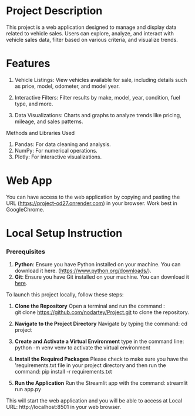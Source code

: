 # Project Description
This project is a web application designed to manage and display data related to vehicle sales. Users can explore, analyze, and interact with vehicle sales data, filter based on various criteria, and visualize trends.

# Features
1) Vehicle Listings: View vehicles available for sale, including details such as price, model, odometer, and model year.

2) Interactive Filters: Filter results by make, model, year, condition, fuel type, and more.

3) Data Visualizations: Charts and graphs to analyze trends like pricing, mileage, and sales patterns.

Methods and Libraries Used
1) Pandas: For data cleaning and analysis.
2) NumPy: For numerical operations.
3) Plotly: For interactive visualizations.

# Web App
You can have access to the web application by copying and pasting the URL (https://project-od27.onrender.com) in your browser. Work best in GoogleChrome.


# Local Setup Instruction

### Prerequisites

1. **Python**: Ensure you have Python installed on your machine. You can download it here. (https://www.python.org/downloads/).
2. **Git**: Ensure you have Git installed on your machine. You can download it [here](https://git-scm.com/downloads).

To launch this project locally, follow these steps:

1) **Clone the Repository** 
Open a terminal and run the command :  
git clone  https://github.com/nodartey/Project.git
to clone the repository.

2) **Navigate to the Project Directory**
Navigate by typing  the command:
cd project

3) **Create and Activate a Virtual Environment**
type in the command line:
python -m venv venv
to activate the virtual environment

4) **Install the Required Packages**
Please check to make sure you have the 'requirements.txt file in your project directory and then run the  command:
pip install -r requirements.txt

5) **Run the Application**
Run the Streamlit app with the command:
streamlit run app.py

This will start the web application and you will be able to access at  Local URL: http://localhost:8501 in your web browser.
